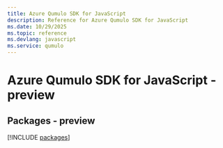 ```yaml
---
title: Azure Qumulo SDK for JavaScript
description: Reference for Azure Qumulo SDK for JavaScript
ms.date: 10/29/2025
ms.topic: reference
ms.devlang: javascript
ms.service: qumulo
---
```

# Azure Qumulo SDK for JavaScript - preview
## Packages - preview
[!INCLUDE [packages](qumulo-index.md)]